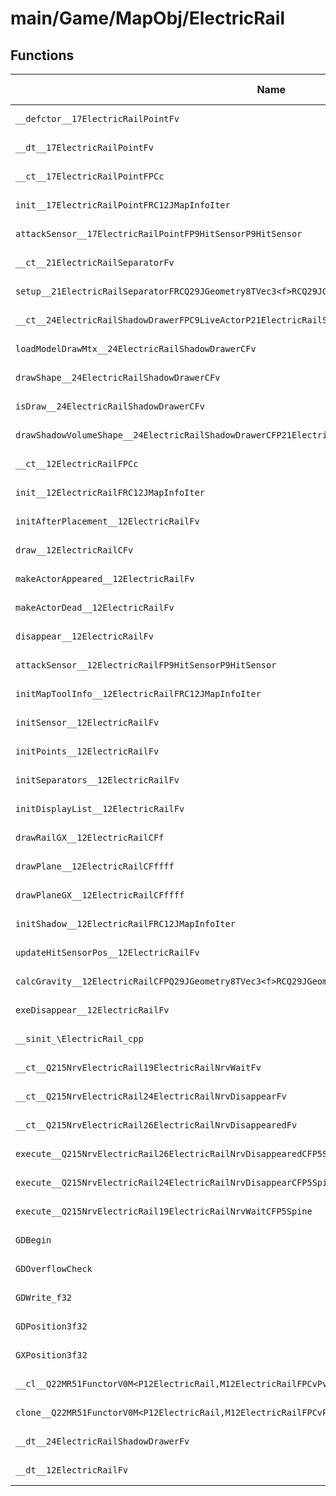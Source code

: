 # main/Game/MapObj/ElectricRail

## Functions

| Name | Address | Match % |
|------|---------|---------|
| `__defctor__17ElectricRailPointFv` | `0x801D3C4C` | :x: (0.0%) |
| `__dt__17ElectricRailPointFv` | `0x801D3C58` | :x: (0.0%) |
| `__ct__17ElectricRailPointFPCc` | `0x801D3CB4` | :x: (0.0%) |
| `init__17ElectricRailPointFRC12JMapInfoIter` | `0x801D3CFC` | :x: (0.0%) |
| `attackSensor__17ElectricRailPointFP9HitSensorP9HitSensor` | `0x801D3DC0` | :x: (0.0%) |
| `__ct__21ElectricRailSeparatorFv` | `0x801D3DDC` | :x: (0.0%) |
| `setup__21ElectricRailSeparatorFRCQ29JGeometry8TVec3<f>RCQ29JGeometry8TVec3<f>RCQ29JGeometry8TVec3<f>` | `0x801D3E4C` | :x: (0.0%) |
| `__ct__24ElectricRailShadowDrawerFPC9LiveActorP21ElectricRailSeparatorl` | `0x801D3F04` | :x: (0.0%) |
| `loadModelDrawMtx__24ElectricRailShadowDrawerCFv` | `0x801D4028` | :x: (0.0%) |
| `drawShape__24ElectricRailShadowDrawerCFv` | `0x801D4080` | :x: (0.0%) |
| `isDraw__24ElectricRailShadowDrawerCFv` | `0x801D4090` | :x: (0.0%) |
| `drawShadowVolumeShape__24ElectricRailShadowDrawerCFP21ElectricRailSeparatorl` | `0x801D4098` | :x: (0.0%) |
| `__ct__12ElectricRailFPCc` | `0x801D4380` | :x: (0.0%) |
| `init__12ElectricRailFRC12JMapInfoIter` | `0x801D43F4` | :x: (0.0%) |
| `initAfterPlacement__12ElectricRailFv` | `0x801D45D8` | :x: (0.0%) |
| `draw__12ElectricRailCFv` | `0x801D4660` | :x: (0.0%) |
| `makeActorAppeared__12ElectricRailFv` | `0x801D46C4` | :x: (0.0%) |
| `makeActorDead__12ElectricRailFv` | `0x801D4730` | :x: (0.0%) |
| `disappear__12ElectricRailFv` | `0x801D479C` | :x: (0.0%) |
| `attackSensor__12ElectricRailFP9HitSensorP9HitSensor` | `0x801D47E0` | :x: (0.0%) |
| `initMapToolInfo__12ElectricRailFRC12JMapInfoIter` | `0x801D483C` | :x: (0.0%) |
| `initSensor__12ElectricRailFv` | `0x801D48CC` | :x: (0.0%) |
| `initPoints__12ElectricRailFv` | `0x801D49A0` | :x: (0.0%) |
| `initSeparators__12ElectricRailFv` | `0x801D4B6C` | :x: (0.0%) |
| `initDisplayList__12ElectricRailFv` | `0x801D4D40` | :x: (0.0%) |
| `drawRailGX__12ElectricRailCFf` | `0x801D4E0C` | :x: (0.0%) |
| `drawPlane__12ElectricRailCFffff` | `0x801D4E68` | :x: (0.0%) |
| `drawPlaneGX__12ElectricRailCFffff` | `0x801D50C4` | :x: (0.0%) |
| `initShadow__12ElectricRailFRC12JMapInfoIter` | `0x801D531C` | :x: (0.0%) |
| `updateHitSensorPos__12ElectricRailFv` | `0x801D54BC` | :x: (0.0%) |
| `calcGravity__12ElectricRailCFPQ29JGeometry8TVec3<f>RCQ29JGeometry8TVec3<f>` | `0x801D5564` | :x: (0.0%) |
| `exeDisappear__12ElectricRailFv` | `0x801D55EC` | :x: (0.0%) |
| `__sinit_\ElectricRail_cpp` | `0x801D56A8` | :x: (0.0%) |
| `__ct__Q215NrvElectricRail19ElectricRailNrvWaitFv` | `0x801D56DC` | :x: (0.0%) |
| `__ct__Q215NrvElectricRail24ElectricRailNrvDisappearFv` | `0x801D56EC` | :x: (0.0%) |
| `__ct__Q215NrvElectricRail26ElectricRailNrvDisappearedFv` | `0x801D56FC` | :x: (0.0%) |
| `execute__Q215NrvElectricRail26ElectricRailNrvDisappearedCFP5Spine` | `0x801D570C` | :x: (0.0%) |
| `execute__Q215NrvElectricRail24ElectricRailNrvDisappearCFP5Spine` | `0x801D574C` | :x: (0.0%) |
| `execute__Q215NrvElectricRail19ElectricRailNrvWaitCFP5Spine` | `0x801D5754` | :x: (0.0%) |
| `GDBegin` | `0x801D57A0` | :x: (0.0%) |
| `GDOverflowCheck` | `0x801D582C` | :x: (0.0%) |
| `GDWrite_f32` | `0x801D584C` | :x: (0.0%) |
| `GDPosition3f32` | `0x801D58D4` | :x: (0.0%) |
| `GXPosition3f32` | `0x801D591C` | :x: (0.0%) |
| `__cl__Q22MR51FunctorV0M<P12ElectricRail,M12ElectricRailFPCvPv_v>CFv` | `0x801D5930` | :x: (0.0%) |
| `clone__Q22MR51FunctorV0M<P12ElectricRail,M12ElectricRailFPCvPv_v>CFP7JKRHeap` | `0x801D5960` | :x: (0.0%) |
| `__dt__24ElectricRailShadowDrawerFv` | `0x801D59C8` | :x: (0.0%) |
| `__dt__12ElectricRailFv` | `0x801D5A20` | :x: (0.0%) |